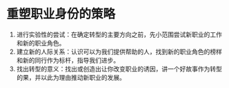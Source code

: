 # 重塑职业身份的策略


1. 进行实验性的尝试：在确定转型的主要方向之前，先小范围尝试新职业的工作和新的职业角色。 
2. 建立新的人际关系：认识可以为我们提供帮助的人，找到新的职业角色的榜样和新的同行作为标杆，指导我们进步。 
3. 找出转型的意义：找出或创造出让你改变职业的诱因，讲一个好故事作为转型的果，并以此为理由推动新职业的发展。
